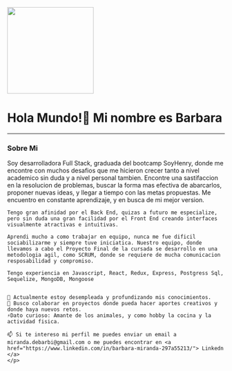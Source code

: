 <div id="header" aling="center">
    <img src="https://media.giphy.com/media/v1.Y2lkPTc5MGI3NjExZDNmY2Y5M2IwNjljZDNkYzc3ZjYxMGQ4ZWI3ODkwNGYwNzhiODE0NSZlcD12MV9pbnRlcm5hbF9naWZzX2dpZklkJmN0PWc/13HgwGsXF0aiGY/giphy.gif" alt="" width="200px" aling="center" >
    <h1 aling="center"> Hola Mundo!👋 Mi nombre es Barbara </h1>
    <hr>
</div>  

<div>
    <h3 aling="center" font-style="italic">Sobre Mi</h3>
    <p aling="center"> 
    Soy desarrolladora Full Stack, graduada del bootcamp SoyHenry, donde me encontre con muchos desafios que me hicieron crecer tanto a nivel academico sin duda y a nivel personal tambien. 
    Encontre una sastifaccion en la resolucion de problemas, buscar la forma mas efectiva de abarcarlos, proponer nuevas ideas, y llegar a tiempo con las metas propuestas. Me encuentro en constante aprendizaje, y en busca de mi mejor version.

    Tengo gran afinidad por el Back End, quizas a futuro me especialize, pero sin duda una gran facilidad por el Front End creando interfaces visualmente atractivas e intuitivas.

    Aprendi mucho a como trabajar en equipo, nunca me fue dificil sociabilizarme y siempre tuve iniciatica. Nuestro equipo, donde llevamos a cabo el Proyecto Final de la cursada se desarrollo en una metodologia agil, como SCRUM, donde se requiere de mucha comunicacion resposabilidad y compromiso.

    Tengo experiencia en Javascript, React, Redux, Express, Postgress Sql, Sequelize, MongoDB, Mongoose 

   
    🌱 Actualmente estoy desempleada y profundizando mis conocimientos.
    👯 Busco colaborar en proyectos donde pueda hacer aportes creativos y donde haya nuevos retos.
    ⚡Dato curioso: Amante de los animales, y como hobby la cocina y la actividad fisica. 

    📫 Si te intereso mi perfil me puedes enviar un email a  miranda.debarbi@gmail.com o me puedes encontrar en <a href="https://www.linkedin.com/in/barbara-miranda-297a55213/"> Linkedn </a> 
    </p>
</div>

